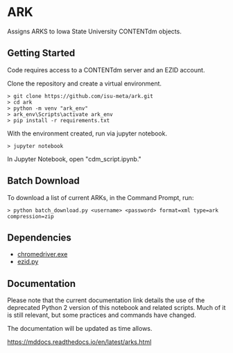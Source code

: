 # ARK

Assigns ARKS to Iowa State University CONTENTdm objects.

## Getting Started

Code requires access to a CONTENTdm server and an EZID account.

Clone the repository and create a virtual environment.

```console
> git clone https://github.com/isu-meta/ark.git
> cd ark
> python -m venv "ark_env"
> ark_env\Scripts\activate ark_env
> pip install -r requirements.txt
```

With the environment created, run via jupyter notebook.

```console
> jupyter notebook
```

In Jupyter Notebook, open "cdm_script.ipynb."

## Batch Download

To download a list of current ARKs, in the Command Prompt, run:

```console
> python batch_download.py <username> <password> format=xml type=ark compression=zip
```

## Dependencies

* [chromedriver.exe](https://sites.google.com/a/chromium.org/chromedriver/)
* [ezid.py](https://ezid.cdlib.org/doc/ezid.py)

## Documentation

Please note that the current documentation link details the use of
the deprecated Python 2 version of this notebook and related scripts.
Much of it is still relevant, but some practices and commands have changed.

The documentation will be updated as time allows.

https://mddocs.readthedocs.io/en/latest/arks.html
